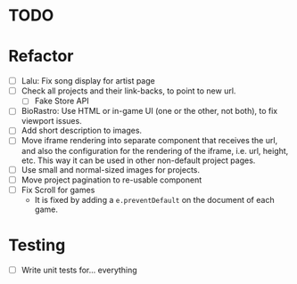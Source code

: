 # TODO

# Refactor

- [ ] Lalu: Fix song display for artist page
- [ ] Check all projects and their link-backs, to point to new url.
  - [ ] Fake Store API
- [ ] BioRastro: Use HTML or in-game UI (one or the other, not both), to fix viewport issues.
- [ ] Add short description to images.
- [ ] Move iframe rendering into separate component that receives the url, and also the configuration for the rendering of the iframe, i.e. url, height, etc. This way it can be used in other non-default project pages.
- [ ] Use small and normal-sized images for projects.
- [ ] Move project pagination to re-usable component
- [ ] Fix Scroll for games
  - It is fixed by adding a `e.preventDefault` on the document of each game.

# Testing

- [ ] Write unit tests for... everything
